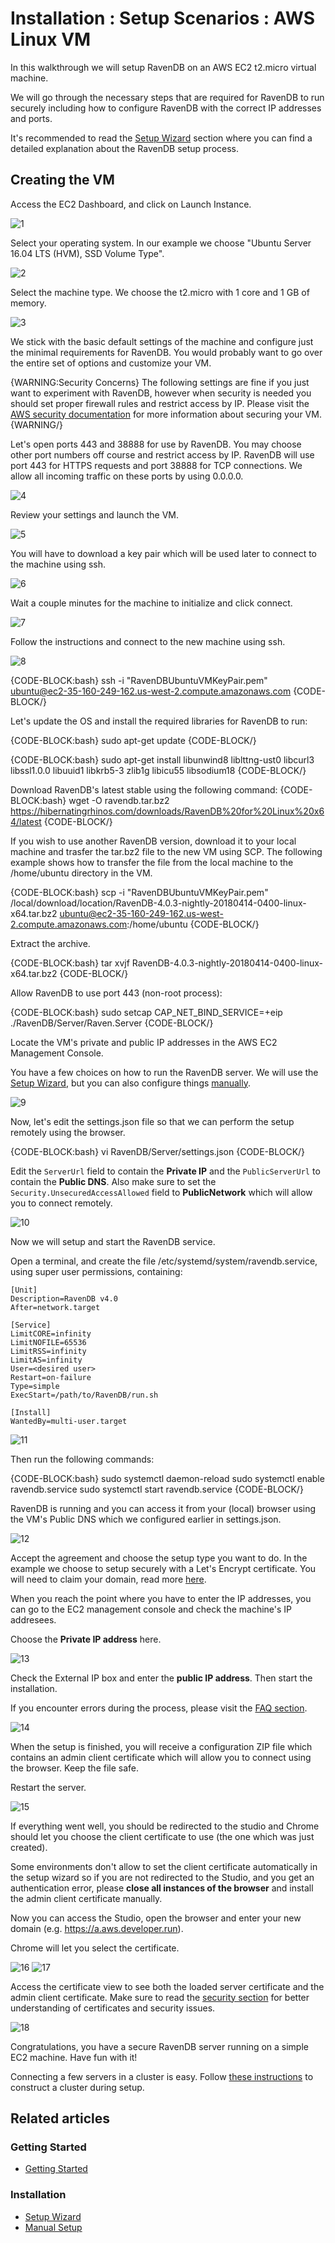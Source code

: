 # Installation : Setup Scenarios : AWS Linux VM

In this walkthrough we will setup RavenDB on an AWS EC2 t2.micro virtual machine.

We will go through the necessary steps that are required for RavenDB to run securely including how to configure RavenDB 
with the correct IP addresses and ports.

It's recommended to read the [Setup Wizard](../../../start/installation/setup-wizard) section where you can find a detailed 
explanation about the RavenDB setup process.

## Creating the VM

Access the EC2 Dashboard,  and click on Launch Instance.

![1](images/aws-linux/1.png)

Select your operating system. In our example we choose "Ubuntu Server 16.04 LTS (HVM), SSD Volume Type".

![2](images/aws-linux/2.png)

Select the machine type. We choose the t2.micro with 1 core and 1 GB of memory.

![3](images/aws-linux/3.png)

We stick with the basic default settings of the machine and configure just the minimal requirements for RavenDB. 
You would probably want to go over the entire set of options and customize your VM. 

{WARNING:Security Concerns}
The following settings are fine if you just want to experiment with RavenDB, however when security is needed you should set 
proper firewall rules and restrict access by IP. Please visit the [AWS security documentation](https://docs.aws.amazon.com/AWSEC2/latest/UserGuide/EC2_Network_and_Security.html)
for more information about securing your VM.
{WARNING/}

Let's open ports 443 and 38888 for use by RavenDB. You may choose other port numbers off course and restrict access by IP.
RavenDB will use port 443 for HTTPS requests and port 38888 for TCP connections. We allow all incoming traffic on these ports by using 0.0.0.0.

![4](images/aws-linux/4.png)

Review your settings and launch the VM.

![5](images/aws-linux/5.png)

You will have to download a key pair which will be used later to connect to the machine using ssh.

![6](images/aws-linux/6.png)

Wait a couple minutes for the machine to initialize and click connect.

![7](images/aws-linux/7.png)

Follow the instructions and connect to the new machine using ssh.

![8](images/aws-linux/8.png)

{CODE-BLOCK:bash}
ssh -i "RavenDBUbuntuVMKeyPair.pem" ubuntu@ec2-35-160-249-162.us-west-2.compute.amazonaws.com
{CODE-BLOCK/}

Let's update the OS and install the required libraries for RavenDB to run:

{CODE-BLOCK:bash}
sudo apt-get update
{CODE-BLOCK/}

{CODE-BLOCK:bash}
sudo apt-get install libunwind8 liblttng-ust0 libcurl3 libssl1.0.0 libuuid1 libkrb5-3 zlib1g libicu55 libsodium18
{CODE-BLOCK/}

Download RavenDB's latest stable using the following command:
{CODE-BLOCK:bash}
wget -O ravendb.tar.bz2 https://hibernatingrhinos.com/downloads/RavenDB%20for%20Linux%20x64/latest
{CODE-BLOCK/}

If you wish to use another RavenDB version, download it to your local machine and trasfer the tar.bz2 file to the new VM using SCP. The following example shows how to transfer the file from the local machine to the /home/ubuntu directory in the VM.

{CODE-BLOCK:bash}
scp -i "RavenDBUbuntuVMKeyPair.pem" /local/download/location/RavenDB-4.0.3-nightly-20180414-0400-linux-x64.tar.bz2 ubuntu@ec2-35-160-249-162.us-west-2.compute.amazonaws.com:/home/ubuntu
{CODE-BLOCK/}

Extract the archive.

{CODE-BLOCK:bash}
tar xvjf RavenDB-4.0.3-nightly-20180414-0400-linux-x64.tar.bz2
{CODE-BLOCK/}

Allow RavenDB to use port 443 (non-root process):

{CODE-BLOCK:bash}
sudo setcap CAP_NET_BIND_SERVICE=+eip ./RavenDB/Server/Raven.Server
{CODE-BLOCK/}

Locate the VM's private and public IP addresses in the AWS EC2 Management Console.

You have a few choices on how to run the RavenDB server. 
We will use the [Setup Wizard](../../../start/installation/setup-wizard), but you can also configure things [manually](../../../start/installation/manual).

![9](images/aws-linux/9.png)

Now, let's edit the settings.json file so that we can perform the setup remotely using the browser.

{CODE-BLOCK:bash}
vi RavenDB/Server/settings.json
{CODE-BLOCK/}

Edit the `ServerUrl` field to contain the **Private IP** and the `PublicServerUrl` to contain the **Public DNS**. Also make sure to set the `Security.UnsecuredAccessAllowed` field to **PublicNetwork** which will allow you to connect remotely.

![10](images/aws-linux/10.png)

Now we will setup and start the RavenDB service. 

Open a terminal, and create the file /etc/systemd/system/ravendb.service, using super user permissions, containing:

    [Unit]
    Description=RavenDB v4.0
    After=network.target

    [Service]
    LimitCORE=infinity
    LimitNOFILE=65536
    LimitRSS=infinity
    LimitAS=infinity
    User=<desired user>
    Restart=on-failure
    Type=simple
    ExecStart=/path/to/RavenDB/run.sh

    [Install]
    WantedBy=multi-user.target

![11](images/aws-linux/11.png)

Then run the following commands:

{CODE-BLOCK:bash}
sudo systemctl daemon-reload
sudo systemctl enable ravendb.service
sudo systemctl start ravendb.service
{CODE-BLOCK/}

RavenDB is running and you can access it from your (local) browser using the VM's Public DNS which we configured earlier in settings.json.

![12](images/aws-linux/12.png)

Accept the agreement and choose the setup type you want to do. In the example we choose to setup securely with a Let's Encrypt certificate.
You will need to claim your domain, read more [here](../../../start/installation/setup-wizard#secure-setup-with-a-let).

When you reach the point where you have to enter the IP addresses, you can go to the EC2 management console and check the machine's IP addresees.

Choose the **Private IP address** here.

![13](images/aws-linux/13.png)

Check the External IP box and enter the **public IP address**. Then start the installation.

If you encounter errors during the process, please visit the [FAQ section](../../../server/security/common-errors-and-faq).

![14](images/aws-linux/14.png)

When the setup is finished, you will receive a configuration ZIP file which contains an admin client certificate which will allow you to connect using the browser. Keep the file safe.

Restart the server. 

![15](images/aws-linux/15.png)

If everything went well, you should be redirected to the studio and Chrome should let you choose the client certificate to use (the one which was just created).

Some environments don't allow to set the client certificate automatically in the setup wizard so if you are not redirected to the Studio, and you get an authentication error, please **close all instances of the browser** and install the admin client certificate manually. 


Now you can access the Studio, open the browser and enter your new domain (e.g. https://a.aws.developer.run).

Chrome will let you select the certificate. 

![16](images/aws-linux/16.png)
![17](images/aws-linux/17.png)

Access the certificate view to see both the loaded server certificate and the admin client certificate. Make sure to read the [security section](../../../server/security/overview) for better understanding of certificates and security issues.

![18](images/aws-linux/18.png)

Congratulations, you have a secure RavenDB server running on a simple EC2 machine. Have fun with it!

Connecting a few servers in a cluster is easy. Follow [these instructions](../../../start/installation/setup-wizard#continuing-the-cluster-setup) to construct a cluster during setup.

## Related articles

### Getting Started

- [Getting Started](../../../start/getting-started)

### Installation

- [Setup Wizard](../../../start/installation/setup-wizard)
- [Manual Setup](../../../start/installation/manual)
